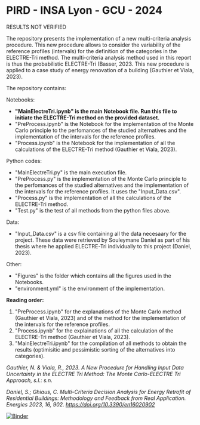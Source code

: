 # PIRD - INSA Lyon - GCU - 2024

RESULTS NOT VERIFIED

The repository presents the implementation of a new multi-criteria analysis procedure. This new procedure allows to consider the variability of the reference profiles (intervals) for the definition of the categories in the ELECTRE-Tri method. The multi-criteria analysis method used in this report is thus the probabilistic ELECTRE-Tri (Basser, 2023. This new procedure is applied to a case study of energy renovation of a building (Gauthier et Viala, 2023).

The repository contains:

Notebooks:
- **"MainElectreTri.ipynb" is the main Notebook file. Run this file to initiate the ELECTRE-Tri method on the provided dataset.**
- "PreProcess.ipynb" is the Notebook for the implementation of the Monte Carlo principle to the perfomances of the studied alternatives and the implementation of the intervals for the reference profiles.
- "Process.ipynb" is the Notebook for the implementation of all the calculations of the ELECTRE-Tri method (Gauthier et Viala, 2023).

Python codes:
- "MainElectreTri.py" is the main execution file.
- "PreProcess.py" is the implementation of the Monte Carlo principle to the perfomances of the studied alternatives and the implementation of the intervals for the reference profiles. It uses the "Input_Data.csv".
- "Process.py" is the implementation of all the calculations of the ELECTRE-Tri method.
- "Test.py" is the test of all methods from the python files above.

Data:
- "Input_Data.csv" is a csv file containing all the data necesaary for the project. These data were retrieved by Souleymane Daniel as part of his thesis where he applied ELECTRE-Tri individually to this project (Daniel, 2023).

Other:
- "Figures" is the folder which contains all the figures used in the Notebooks.
- "environment.yml" is the environment of the implementation.

**Reading order:**
1) "PreProcess.ipynb" for the explanations of the Monte Carlo method (Gauthier et Viala, 2023) and of the method for the implementation of the intervals for the reference profiles.
2) "Process.ipynb" for the explainations of all the calculation of the ELECTRE-Tri method (Gauthier et Viala, 2023).
3) "MainElectreTri.ipynb" for the compilation of all methods to obtain the results (optimisitic and pessimistic sorting of the alternatives into categories).

*Gauthier, N. & Viala, R., 2023. A New Procedure for Handling Input Data Uncertainty in the ELECTRE Tri Method: The Monte Carlo-ELECTRE Tri Approach, s.l.: s.n.*

*Daniel, S.; Ghiaus, C. Multi-Criteria Decision Analysis for Energy Retrofit of Residential Buildings: Methodology and Feedback from Real Application. Energies 2023, 16, 902. https://doi.org/10.3390/en16020902*

[![Binder](https://mybinder.org/badge_logo.svg)](https://mybinder.org/v2/gh/liloudeboulard/PIRD_INSA-Lyon_ELECTRE-Tri/tree/RefProfiles_Intervals/HEAD)
